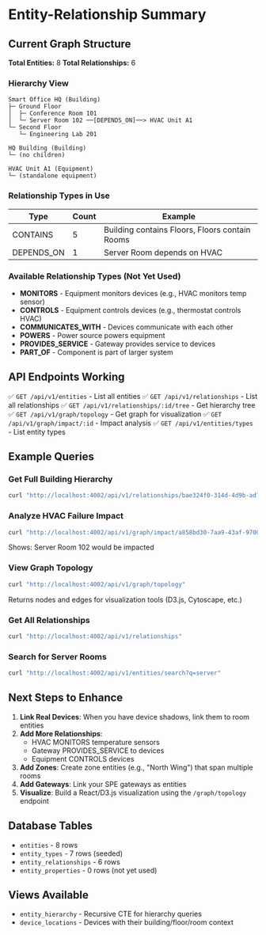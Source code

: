 # Entity-Relationship Summary

## Current Graph Structure

**Total Entities:** 8
**Total Relationships:** 6

### Hierarchy View
```
Smart Office HQ (Building)
├─ Ground Floor
│  ├─ Conference Room 101
│  └─ Server Room 102 ──[DEPENDS_ON]──> HVAC Unit A1
└─ Second Floor
   └─ Engineering Lab 201

HQ Building (Building)
└─ (no children)

HVAC Unit A1 (Equipment)
└─ (standalone equipment)
```

### Relationship Types in Use

| Type | Count | Example |
|------|-------|---------|
| CONTAINS | 5 | Building contains Floors, Floors contain Rooms |
| DEPENDS_ON | 1 | Server Room depends on HVAC |

### Available Relationship Types (Not Yet Used)

- **MONITORS** - Equipment monitors devices (e.g., HVAC monitors temp sensor)
- **CONTROLS** - Equipment controls devices (e.g., thermostat controls HVAC)
- **COMMUNICATES_WITH** - Devices communicate with each other
- **POWERS** - Power source powers equipment
- **PROVIDES_SERVICE** - Gateway provides service to devices
- **PART_OF** - Component is part of larger system

## API Endpoints Working

✅ `GET /api/v1/entities` - List all entities
✅ `GET /api/v1/relationships` - List all relationships
✅ `GET /api/v1/relationships/:id/tree` - Get hierarchy tree
✅ `GET /api/v1/graph/topology` - Get graph for visualization
✅ `GET /api/v1/graph/impact/:id` - Impact analysis
✅ `GET /api/v1/entities/types` - List entity types

## Example Queries

### Get Full Building Hierarchy
```bash
curl "http://localhost:4002/api/v1/relationships/bae324f0-314d-4d9b-ad7a-d6deadee0b45/tree"
```

### Analyze HVAC Failure Impact
```bash
curl "http://localhost:4002/api/v1/graph/impact/a858bd30-7aa9-43af-9700-19f291e8cd68"
```
Shows: Server Room 102 would be impacted

### View Graph Topology
```bash
curl "http://localhost:4002/api/v1/graph/topology"
```
Returns nodes and edges for visualization tools (D3.js, Cytoscape, etc.)

### Get All Relationships
```bash
curl "http://localhost:4002/api/v1/relationships"
```

### Search for Server Rooms
```bash
curl "http://localhost:4002/api/v1/entities/search?q=server"
```

## Next Steps to Enhance

1. **Link Real Devices**: When you have device shadows, link them to room entities
2. **Add More Relationships**: 
   - HVAC MONITORS temperature sensors
   - Gateway PROVIDES_SERVICE to devices
   - Equipment CONTROLS devices
3. **Add Zones**: Create zone entities (e.g., "North Wing") that span multiple rooms
4. **Add Gateways**: Link your SPE gateways as entities
5. **Visualize**: Build a React/D3.js visualization using the `/graph/topology` endpoint

## Database Tables

- `entities` - 8 rows
- `entity_types` - 7 rows (seeded)
- `entity_relationships` - 6 rows
- `entity_properties` - 0 rows (not yet used)

## Views Available

- `entity_hierarchy` - Recursive CTE for hierarchy queries
- `device_locations` - Devices with their building/floor/room context
